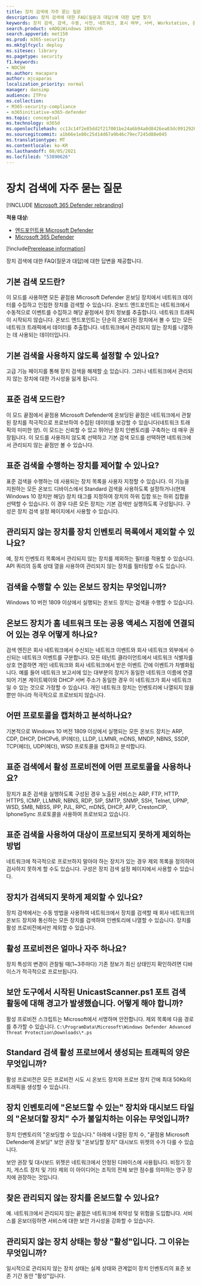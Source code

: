 ```yaml
---
title: 장치 검색에 자주 묻는 질문
description: 장치 검색에 대한 FAQ(질문과 대답)에 대한 답변 찾기
keywords: 장치 검색, 검색, 수동, 사전, 네트워크, 표시 여부, 서버, Workstation, 온보드, 관리되지 않는 장치
search.product: eADQiWindows 10XVcnh
search.appverid: met150
ms.prod: m365-security
ms.mktglfcycl: deploy
ms.sitesec: library
ms.pagetype: security
f1.keywords:
- NOCSH
ms.author: macapara
author: mjcaparas
localization_priority: normal
manager: dansimp
audience: ITPro
ms.collection:
- M365-security-compliance
- m365initiative-m365-defender
ms.topic: conceptual
ms.technology: m365d
ms.openlocfilehash: cc13c14f2e85dd2f217001be24a6b94a0d8426ea03dc09129200afd94700314c
ms.sourcegitcommit: a1b66e1e80c25d14d67a9b46c79ec7245d88e045
ms.translationtype: MT
ms.contentlocale: ko-KR
ms.lasthandoff: 08/05/2021
ms.locfileid: "53890626"
---
```

# <a name="device-discovery-frequently-asked-questions"></a>장치 검색에 자주 묻는 질문

[!INCLUDE [Microsoft 365 Defender rebranding](../../includes/microsoft-defender.md)]

**적용 대상:**
- [엔드포인트용 Microsoft Defender](https://go.microsoft.com/fwlink/p/?linkid=2146631)
- [Microsoft 365 Defender](https://go.microsoft.com/fwlink/?linkid=2118804)

[!include[Prerelease information](../../includes/prerelease.md)]

장치 검색에 대한 FAQ(질문과 대답)에 대한 답변을 제공합니다.

## <a name="what-is-basic-discovery-mode"></a>기본 검색 모드란?
이 모드를 사용하면 모든 끝점용 Microsoft Defender 온보딩 장치에서 네트워크 데이터를 수집하고 인접한 장치를 검색할 수 있습니다. 온보드 엔드포인트는 네트워크에서 수동적으로 이벤트를 수집하고 해당 끝점에서 장치 정보를 추출합니다. 네트워크 트래픽이 시작되지 않습니다. 온보드 엔드포인트는 단순히 온보더된 장치에서 볼 수 있는 모든 네트워크 트래픽에서 데이터를 추출합니다. 네트워크에서 관리되지 않는 장치를 나열하는 데 사용되는 데이터입니다.

## <a name="can-i-disable-basic-discovery"></a>기본 검색을 사용하지 않도록 설정할 수 있나요?
고급 기능 페이지를 통해 장치 검색을 해제할 [수](advanced-features.md) 있습니다. 그러나 네트워크에서 관리되지 않는 장치에 대한 가시성을 잃게 됩니다. 

## <a name="what-is-standard-discovery-mode"></a>표준 검색 모드란?
 이 모드 끝점에서 끝점용 Microsoft Defender에 온보딩된 끝점은 네트워크에서 관찰된 장치를 적극적으로 프로브하여 수집된 데이터를 보강할 수 있습니다(네트워크 트래픽의 미미한 양). 이 모드는 신뢰할 수 있고 뛰어난 장치 인벤토리를 구축하는 데 매우 권장됩니다. 이 모드를 사용하지 않도록 선택하고 기본 검색 모드를 선택하면 네트워크에서 관리되지 않는 끝점만 볼 수 있습니다.

## <a name="can-i-control-which-devices-perform-standard-discovery"></a>표준 검색을 수행하는 장치를 제어할 수 있나요?
 표준 검색을 수행하는 데 사용되는 장치 목록을 사용자 지정할 수 있습니다. 이 기능을 지원하는 모든 온보드 디바이스에서 Standard 검색을 사용하도록 설정하거나(현재 Windows 10 장치만 해당) 장치 태그를 지정하여 장치의 하위 집합 또는 하위 집합을 선택할 수 있습니다. 이 경우 다른 모든 장치는 기본 검색만 실행하도록 구성됩니다. 구성은 장치 검색 설정 페이지에서 사용할 수 있습니다.

## <a name="can-i-exclude-unmanaged-devices-from-the-device-inventory-list"></a>관리되지 않는 장치를 장치 인벤토리 목록에서 제외할 수 있나요?
예, 장치 인벤토리 목록에서 관리되지 않는 장치를 제외하는 필터를 적용할 수 있습니다. API 쿼리의 등록 상태 열을 사용하여 관리되지 않는 장치를 필터링할 수도 있습니다. 


## <a name="which-onboarded-devices-can-perform-discovery"></a>검색을 수행할 수 있는 온보드 장치는 무엇입니까?
 Windows 10 버전 1809 이상에서 실행되는 온보드 장치는 검색을 수행할 수 있습니다.

## <a name="what-happens-if-my-onboarded-devices-is-connected-to-my-home-network-or-to-public-access-point"></a>온보드 장치가 홈 네트워크 또는 공용 액세스 지점에 연결되어 있는 경우 어떻게 하나요?
 검색 엔진은 회사 네트워크에서 수신되는 네트워크 이벤트와 회사 네트워크 외부에서 수신되는 네트워크 이벤트를 구분합니다. 모든 테넌트 클라이언트에서 네트워크 식별자를 상호 연결하면 개인 네트워크와 회사 네트워크에서 받은 이벤트 간에 이벤트가 차별화됩니다. 예를 들어 네트워크 보고서에 있는 대부분의 장치가 동일한 네트워크 이름에 연결되어 기본 게이트웨이와 DHCP 서버 주소가 동일한 경우 이 네트워크가 회사 네트워크일 수 있는 것으로 가정할 수 있습니다. 개인 네트워크 장치는 인벤토리에 나열되지 않을 뿐만 아니라 적극적으로 프로브되지 않습니다.

## <a name="what-protocols-are-you-capturing-and-analyzing"></a>어떤 프로토콜을 캡처하고 분석하나요?
 기본적으로 Windows 10 버전 1809 이상에서 실행되는 모든 온보드 장치는 ARP, CDP, DHCP, DHCPv6, IP(헤더), LLDP, LLMNR, mDNS, MNDP, NBNS, SSDP, TCP(헤더), UDP(헤더), WSD 프로토콜을 캡처하고 분석합니다.

## <a name="which-protocols-do-you-use-for-active-probing-in-standard-discovery"></a>표준 검색에서 활성 프로비전에 어떤 프로토콜을 사용하나요?
 장치가 표준 검색을 실행하도록 구성된 경우 노출된 서비스는 ARP, FTP, HTTP, HTTPS, ICMP, LLMNR, NBNS, RDP, SIP, SMTP, SNMP, SSH, Telnet, UPNP, WSD, SMB, NBSS, IPP, PJL, RPC, mDNS, DHCP, AFP, CrestonCIP, IphoneSync 프로토콜을 사용하여 프로브되고 있습니다.

## <a name="how-can-i-exclude-targets-from-being-probed-with-standard-discovery"></a>표준 검색을 사용하여 대상이 프로브되지 못하게 제외하는 방법
 네트워크에 적극적으로 프로브하지 말아야 하는 장치가 있는 경우 제외 목록을 정의하여 검사하지 못하게 할 수도 있습니다. 구성은 장치 검색 설정 페이지에서 사용할 수 있습니다.

## <a name="can-i-exclude-devices-from-being-discovered"></a>장치가 검색되지 못하게 제외할 수 있나요?
 장치 검색에서는 수동 방법을 사용하여 네트워크에서 장치를 검색할 때 회사 네트워크의 온보드 장치와 통신하는 모든 장치를 검색하여 인벤토리에 나열할 수 있습니다. 장치를 활성 프로비전에서만 제외할 수 있습니다.

## <a name="how-frequent-is-the-active-probing"></a>활성 프로비전은 얼마나 자주 하나요?
 장치 특성의 변경이 관찰될 때(1~3주마다) 기존 정보가 최신 상태인지 확인하려면 디바이스가 적극적으로 프로브됩니다.

## <a name="my-security-tool-raised-alert-on-unicastscannerps1-or-port-scanning-activity-initiated-by-it-what-should-i-do"></a>보안 도구에서 시작된 UnicastScanner.ps1 포트 검색 활동에 대해 경고가 발생했습니다. 어떻게 해야 합니까?
 활성 프로비전 스크립트는 Microsoft에서 서명하며 안전합니다. 제외 목록에 다음 경로를 추가할 수 있습니다. `C:\ProgramData\Microsoft\Windows Defender Advanced Threat Protection\Downloads\*.ps`


## <a name="what-is-the-amount-of-traffic-being-generated-by-the-standard-discovery-active-probe"></a>Standard 검색 활성 프로브에서 생성되는 트래픽의 양은 무엇입니까?
 활성 프로비전은 모든 프로비전 시도 시 온보드 장치와 프로브 장치 간에 최대 50Kb의 트래픽을 생성할 수 있습니다.

## <a name="why-is-there-a-discrepancy-between-can-be-onboarded-devices-in-the-device-inventory-and-the-number-of-devices-to-onboard-in-the-dashboard-tile"></a>장치 인벤토리에 "온보드할 수 있는" 장치와 대시보드 타일의 "온보더할 장치" 수가 불일치하는 이유는 무엇입니까?
장치 인벤토리의 "온보딩할 수 있습니다." 아래에 나열된 장치 수, "끝점용 Microsoft Defender에 온보딩" 보안 권장 및 "온보딩할 장치" 대시보드 위젯의 수가 다를 수 있습니다.

 보안 권장 및 대시보드 위젯은 네트워크에서 안정된 디바이스에 사용됩니다. 비정기 장치, 게스트 장치 및 기타 제외 이 아이디어는 조직의 전체 보안 점수를 의미하는 영구 장치에 권장하는 것입니다.

## <a name="can-i-onboard-unmanaged-devices-that-were-found"></a>찾은 관리되지 않는 장치를 온보드할 수 있나요?
 예. 네트워크에서 관리되지 않는 끝점은 네트워크에 취약성 및 위험을 도입합니다. 서비스를 온보더링하면 서비스에 대한 보안 가시성을 강화할 수 있습니다. 

## <a name="ive-noticed-that-unmanaged-device-health-state-is-always-active-why-is-that"></a>관리되지 않는 장치 상태는 항상 "활성"입니다. 그 이유는 무엇입니까?
일시적으로 관리되지 않는 장치 상태는 실제 상태와 관계없이 장치 인벤토리의 표준 보존 기간 동안 "활성"입니다.
